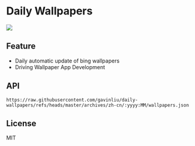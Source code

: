 # Daily Wallpapers
  
![](https://www.bing.com/th?id=OHR.UtahBadlands_ZH-CN9174002963_UHD.jpg)

## Feature

- Daily automatic update of bing wallpapers
- Driving Wallpaper App Development

## API

```
https://raw.githubusercontent.com/gavinliu/daily-wallpapers/refs/heads/master/archives/zh-cn/:yyyy:MM/wallpapers.json
```

## License

MIT
  